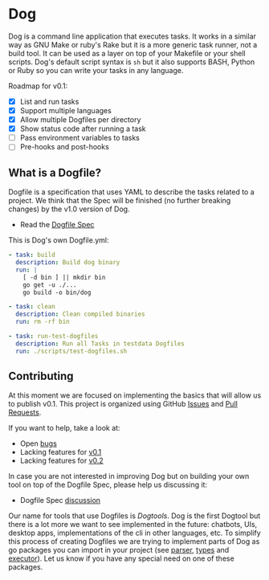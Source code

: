 # Dog

Dog is a command line application that executes tasks. It works in a similar way as GNU Make or ruby's Rake but it is a more generic task runner, not a build tool. It can be used as a layer on top of your Makefile or your shell scripts. Dog's default script syntax is `sh` but it also supports BASH, Python or Ruby so you can write your tasks in any language.

Roadmap for v0.1:

- [x] List and run tasks
- [x] Support multiple languages
- [x] Allow multiple Dogfiles per directory
- [x] Show status code after running a task
- [ ] Pass environment variables to tasks
- [ ] Pre-hooks and post-hooks

## What is a Dogfile?

Dogfile is a specification that uses YAML to describe the tasks related to a project. We think that the Spec will be finished (no further breaking changes) by the v1.0 version of Dog.

- Read the [Dogfile Spec](https://github.com/xsb/dog/blob/master/DOGFILE_SPEC.md)

This is Dog's own Dogfile.yml:

```yml
- task: build
  description: Build dog binary
  run: |
    [ -d bin ] || mkdir bin
    go get -u ./...
    go build -o bin/dog

- task: clean
  description: Clean compiled binaries
  run: rm -rf bin

- task: run-test-dogfiles
  description: Run all Tasks in testdata Dogfiles
  run: ./scripts/test-dogfiles.sh
```

## Contributing

At this moment we are focused on implementing the basics that will allow us to publish v0.1. This project is organized using GitHub [Issues](https://github.com/xsb/dog/issues) and [Pull Requests](https://github.com/xsb/dog/pulls).

If you want to help, take a look at:

- Open [bugs](https://github.com/xsb/dog/issues?q=is%3Aissue+is%3Aopen+label%3Abug)
- Lacking features for [v0.1](https://github.com/xsb/dog/milestones/v0.1)
- Lacking features for [v0.2](https://github.com/xsb/dog/milestones/v0.2)

In case you are not interested in improving Dog but on building your own tool on top of the Dogfile Spec, please help us discussing it:

- Dogfile Spec [discussion](https://github.com/xsb/dog/issues?q=is%3Aissue+is%3Aopen+label%3A%22dogfile+spec%22)

Our name for tools that use Dogfiles is *Dogtools*. Dog is the first Dogtool but there is a lot more we want to see implemented in the future: chatbots, UIs, desktop apps, implementations of the cli in other languages, etc. To simplify this process of creating Dogfiles we are trying to implement parts of Dog as go packages you can import in your project (see [parser](https://github.com/xsb/dog/tree/master/parser), [types](https://github.com/xsb/dog/tree/master/types) and [executor](https://github.com/xsb/dog/tree/master/executor)). Let us know if you have any special need on one of these packages.
